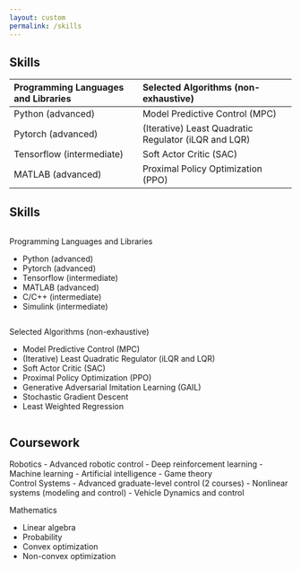 ```yaml
---
layout: custom
permalink: /skills
---
```


## Skills

| Programming Languages and Libraries        |   Selected Algorithms (non-exhaustive)         | 
|:-------------|:------------------|
| Python (advanced)           | Model Predictive Control (MPC) |
| Pytorch (advanced) | (Iterative) Least Quadratic Regulator (iLQR and LQR)   |
| Tensorflow (intermediate)           | Soft Actor Critic (SAC)     | 
| MATLAB (advanced)           | Proximal Policy Optimization (PPO) |



## Skills
<div class="row">
  <div class="column">
  
  Programming Languages and Libraries
  - Python (advanced)
  - Pytorch (advanced)
  - Tensorflow (intermediate)
  - MATLAB (advanced)
  - C/C++ (intermediate)
  - Simulink (intermediate)

</div>
  <div class="column">

  Selected Algorithms (non-exhaustive)
  - Model Predictive Control (MPC)
  - (Iterative) Least Quadratic Regulator (iLQR and LQR)
  - Soft Actor Critic (SAC)
  - Proximal Policy Optimization (PPO)
  - Generative Adversarial Imitation Learning (GAIL)
  - Stochastic Gradient Descent
  - Least Weighted Regression


  </div>
</div>



## Coursework
<div class="row">
  <div class="column">
Robotics
- Advanced robotic control 
- Deep reinforcement learning
- Machine learning
- Artificial intelligence
- Game theory
</div>
  <div class="column">
Control Systems
- Advanced graduate-level control (2 courses)
- Nonlinear systems (modeling and control)
- Vehicle Dynamics and control

Mathematics
- Linear algebra
- Probability
- Convex optimization
- Non-convex optimization
</div>
</div>



